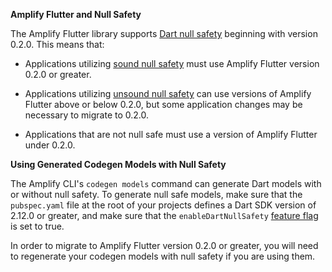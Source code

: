 **Amplify Flutter and Null Safety**


The Amplify Flutter library supports [Dart null safety](https://dart.dev/null-safety) beginning with version 0.2.0.  This means that:

* Applications utilizing [sound null safety](https://dart.dev/null-safety) must use Amplify Flutter version 0.2.0 or greater.

* Applications utilizing [unsound null safety](https://dart.dev/null-safety/unsound-null-safety) can use versions of Amplify Flutter above or below 0.2.0, but some application changes may be necessary to migrate to 0.2.0.

* Applications that are not null safe must use a version of Amplify Flutter under 0.2.0.


**Using Generated Codegen Models with Null Safety**


The Amplify CLI's `codegen models` command can generate Dart models with or without null safety. To generate null safe models, make sure that the `pubspec.yaml` file at the root of your projects defines a Dart SDK version of 2.12.0 or greater, and make sure that the `enableDartNullSafety` [feature flag](https://docs.amplify.aws/cli/reference/feature-flags) is set to true.

In order to migrate to Amplify Flutter version 0.2.0 or greater, you will need to regenerate your codegen models with null safety if you are using them.